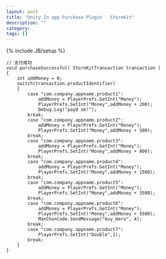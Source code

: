 ```yaml
---
layout: post
title: "Unity In app Purchase Plugin   StoreKit"
description: ""
category: 
tags: []
---
```

{% include JB/setup %}


	// 支付成功
	void purchaseSuccessful( StoreKitTransaction transaction )
	{
		int addMoney = 0;
		switch(transaction.productIdentifier)
		{
			case "com.company.appname.product1":
				addMoney = PlayerPrefs.GetInt("Money");
				PlayerPrefs.SetInt("Money",addMoney + 200);
				Debug.Log("pay0 ok!");
			break;
			case "com.company.appname.product2":
				addMoney = PlayerPrefs.GetInt("Money");
				PlayerPrefs.SetInt("Money",addMoney + 500);
			break;
			case "com.company.appname.product3":
				addMoney = PlayerPrefs.GetInt("Money");
				PlayerPrefs.SetInt("Money",addMoney + 800);
			break;
			case "com.company.appname.product4":
				addMoney = PlayerPrefs.GetInt("Money");
				PlayerPrefs.SetInt("Money",addMoney + 1500);
			break;
			case "com.company.appname.product5":
				addMoney = PlayerPrefs.GetInt("Money");
				PlayerPrefs.SetInt("Money",addMoney + 3500);
			break;
			case "com.company.appname.product6":
				addMoney = PlayerPrefs.GetInt("Money");
				PlayerPrefs.SetInt("Money",addMoney + 5500);
				ManChonCode.SendMessage("buy_Hero", 4);
			break;
			case "com.company.appname.product7":
				PlayerPrefs.SetInt("Double",1);
			break;
		}
	}